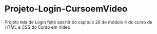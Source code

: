 # Projeto-Login-CursoemVideo
 Projeto tela de Login feito apartir do capitulo 26 do módulo 4 do curso de HTML e CSS do Curso em Vídeo
